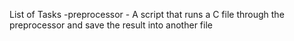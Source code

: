 
List of Tasks
 -preprocessor - A script that runs a C file through the preprocessor and save the result into another file
